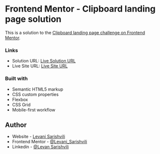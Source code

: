 # Frontend Mentor - Clipboard landing page solution

This is a solution to the [Clipboard landing page challenge on Frontend Mentor](https://www.frontendmentor.io/challenges/clipboard-landing-page-5cc9bccd6c4c91111378ecb9).

### Links

- Solution URL: [Live Solution URL](https://github.com/levansarishvili/clipboard-landing-page)
- Live Site URL: [Live Site URL](https://levansarishvili.github.io/clipboard-landing-page/)

### Built with

- Semantic HTML5 markup
- CSS custom properties
- Flexbox
- CSS Grid
- Mobile-first workflow

## Author

- Website - [Levani Sarishvili](https://www.your-site.com)
- Frontend Mentor - [@Levani_Sarishvili](https://www.frontendmentor.io/profile/levansarishvili)
- Linkedin - [@Levan Sarishvili](https://www.linkedin.com/in/levan-sarishvili-b87245b1/)
